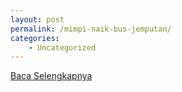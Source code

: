 ```yaml
---
layout: post
permalink: /mimpi-naik-bus-jemputan/
categories:
    - Uncategorized
---
```


[Baca Selengkapnya](/09)